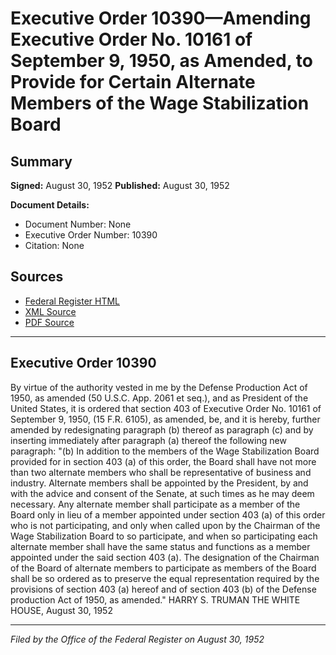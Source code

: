 # Executive Order 10390—Amending Executive Order No. 10161 of September 9, 1950, as Amended, to Provide for Certain Alternate Members of the Wage Stabilization Board

## Summary

**Signed:** August 30, 1952
**Published:** August 30, 1952

**Document Details:**
- Document Number: None
- Executive Order Number: 10390
- Citation: None

## Sources
- [Federal Register HTML](https://www.presidency.ucsb.edu/documents/executive-order-10390-amending-executive-order-no-10161-september-9-1950-amended-provide)
- [XML Source](None)
- [PDF Source](None)

---

## Executive Order 10390

By virtue of the authority vested in me by the Defense Production Act of 1950, as amended (50 U.S.C. App. 2061 et seq.), and as President of the United States, it is ordered that section 403 of Executive Order No. 10161 of September 9, 1950, (15 F.R. 6105), as amended, be, and it is hereby, further amended by redesignating paragraph (b) thereof as paragraph (c) and by inserting immediately after paragraph (a) thereof the following new paragraph:
"(b) In addition to the members of the Wage Stabilization Board provided for in section 403 (a) of this order, the Board shall have not more than two alternate members who shall be representative of business and industry. Alternate members shall be appointed by the President, by and with the advice and consent of the Senate, at such times as he may deem necessary. Any alternate member shall participate as a member of the Board only in lieu of a member appointed under section 403 (a) of this order who is not participating, and only when called upon by the Chairman of the Wage Stabilization Board to so participate, and when so participating each alternate member shall have the same status and functions as a member appointed under the said section 403 (a). The designation of the Chairman of the Board of alternate members to participate as members of the Board shall be so ordered as to preserve the equal representation required by the provisions of section 403 (a) hereof and of section 403 (b) of the Defense production Act of 1950, as amended."
HARRY S. TRUMAN
THE WHITE HOUSE,
August 30, 1952

---

*Filed by the Office of the Federal Register on August 30, 1952*
